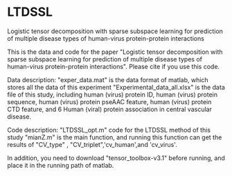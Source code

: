 # LTDSSL
Logistic tensor decomposition with sparse subspace learning for prediction of multiple disease types of human-virus protein-protein interactions

This is the data and code for the paper "Logistic tensor decomposition with sparse subspace learning for prediction of multiple disease types of human-virus protein-protein interactions".  Please cite if you use this code.

Data description:
"exper_data.mat" is the data format of matlab, which stores all the data of this experiment
"Experimental_data_all.xlsx" is the data file of this study, including human (virus) protein ID, human (virus) protein sequence, human (virus) protein pseAAC feature, human (virus) protein CTD feature, and 6 Human (viral) protein association in central vascular disease.

Code description:
"LTDSSL_opt.m" code for the LTDSSL method of this study
"mianZ.m" is the main function, and running this function can get the results of "CV_type" , "CV_triplet",'cv_human',and 'cv_virus'.

In addition, you need to download "tensor_toolbox-v3.1" before running, and place it in the running path of matlab.

